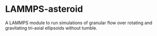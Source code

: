 # LAMMPS-asteroid
A LAMMPS module to run simulations of granular flow over rotating and gravitating tri-axial ellipsoids without tumble.
